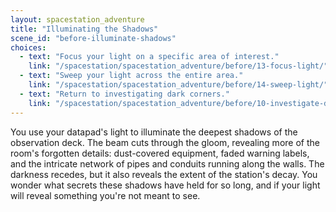 ```yaml
---
layout: spacestation_adventure
title: "Illuminating the Shadows"
scene_id: "before-illuminate-shadows"
choices:
  - text: "Focus your light on a specific area of interest."
    link: "/spacestation/spacestation_adventure/before/13-focus-light/"
  - text: "Sweep your light across the entire area."
    link: "/spacestation/spacestation_adventure/before/14-sweep-light/"
  - text: "Return to investigating dark corners."
    link: "/spacestation/spacestation_adventure/before/10-investigate-dark-corners/"
---
```


You use your datapad's light to illuminate the deepest shadows of the observation deck. The beam cuts through the gloom, revealing more of the room's forgotten details: dust-covered equipment, faded warning labels, and the intricate network of pipes and conduits running along the walls. The darkness recedes, but it also reveals the extent of the station's decay. You wonder what secrets these shadows have held for so long, and if your light will reveal something you're not meant to see.
